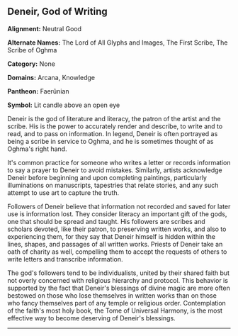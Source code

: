 ﻿## Deneir, God of Writing

**Alignment:** Neutral Good

**Alternate Names:** The Lord of All Glyphs and Images, The First Scribe, The Scribe of Oghma

**Category:** None

**Domains:** Arcana, Knowledge

**Pantheon:** Faerûnian

**Symbol:** Lit candle above an open eye

Deneir is the god of literature and literacy, the patron of the artist and the scribe. His is the power to accurately render and describe, to write and to read, and to pass on information. In legend, Deneir is often portrayed as being a scribe in service to Oghma, and he is sometimes thought of as Oghma's right hand.

It's common practice for someone who writes a letter or records information to say a prayer to Deneir to avoid mistakes. Similarly, artists acknowledge Deneir before beginning and upon completing paintings, particularly illuminations on manuscripts, tapestries that relate stories, and any such attempt to use art to capture the truth.

Followers of Deneir believe that information not recorded and saved for later use is information lost. They consider literacy an important gift of the gods, one that should be spread and taught. His followers are scribes and scholars devoted, like their patron, to preserving written works, and also to experiencing them, for they say that Deneir himself is hidden within the lines, shapes, and passages of all written works. Priests of Deneir take an oath of charity as well, compelling them to accept the requests of others to write letters and transcribe information.

The god's followers tend to be individualists, united by their shared faith but not overly concerned with religious hierarchy and protocol. This behavior is supported by the fact that Deneir's blessings of divine magic are more often bestowed on those who lose themselves in written works than on those who fancy themselves part of any temple or religious order. Contemplation of the faith's most holy book, the Tome of Universal Harmony, is the most effective way to become deserving of Deneir's blessings.

---

